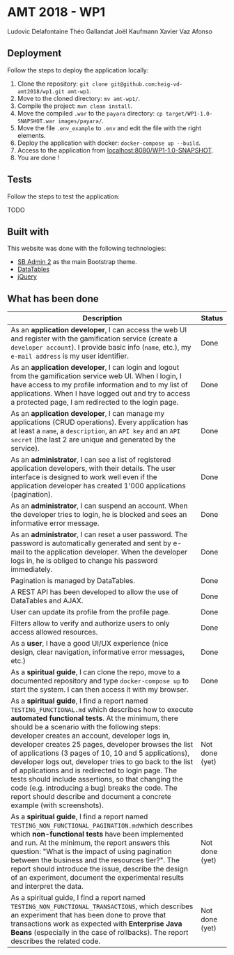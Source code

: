 # AMT 2018 - WP1
Ludovic Delafontaine
Théo Gallandat
Joël Kaufmann
Xavier Vaz Afonso

## Deployment
Follow the steps to deploy the application locally:

1. Clone the repository: `git clone git@github.com:heig-vd-amt2018/wp1.git amt-wp1`.
2. Move to the cloned directory: `mv amt-wp1/`.
3. Compile the project: `mvn clean install`.
4. Move the compiled `.war` to the `payara` directory: `cp target/WP1-1.0-SNAPSHOT.war images/payara/`.
5. Move the file `.env_example` to `.env` and edit the file with the right elements.
6. Deploy the application with docker: `docker-compose up --build`.
7. Access to the application from [localhost:8080/WP1-1.0-SNAPSHOT](http://localhost:8080/WP1-1.0-SNAPSHOT).
8. You are done !

## Tests
Follow the steps to test the application:

TODO

## Built with
This website was done with the following technologies:

- [SB Admin 2](https://startbootstrap.com/template-overviews/sb-admin-2/) as the main Bootstrap theme.
- [DataTables](https://datatables.net/)
- [jQuery](https://jquery.com/)


## What has been done

| Description                                                  | Status |
| ------------------------------------------------------------ | ------ |
| As an **application developer**, I can access the web UI and register with the gamification service (create a `developer account`). I provide basic info (`name`, etc.), my `e-mail address` is my user identifier. | Done |
| As an **application developer**, I can login and logout from the gamification service web UI. When I login, I have access to my profile information and to my list of applications. When I have logged out and try to access a protected page, I am redirected to the login page. | Done |
| As an **application developer**, I can manage my applications (CRUD operations). Every application has at least a `name`, a `description`, an `API key` and an `API secret` (the last 2 are unique and generated by the service). | Done |
| As an **administrator**, I can see a list of registered application developers, with their details. The user interface is designed to work well even if the application developer has created 1'000 applications (pagination). | Done |
| As an **administrator**, I can suspend an account. When the developer tries to login, he is blocked and sees an informative error message. | Done |
| As an **administrator**, I can reset a user password. The password is automatically generated and sent by e-mail to the application developer. When the developer logs in, he is obliged to change his password immediately. | Done |
| Pagination is managed by DataTables. | Done |
| A REST API has been developed to allow the use of DataTables and AJAX. | Done |
| User can update its profile from the profile page. | Done |
| Filters allow to verify and authorize users to only access allowed resources. | Done |
| As a **user**, I have a good UI/UX experience (nice design, clear navigation, informative error messages, etc.) | Done |
| As a **spiritual guide**, I can clone the repo, move to a documented repository and type `docker-compose up` to start the system. I can then access it with my browser. | Done |
| As a **spiritual guide**, I find a report named `TESTING_FUNCTIONAL.md` which describes how to execute **automated functional tests**. At the minimum, there should be a scenario with the following steps: developer creates an account, developer logs in, developer creates 25 pages, developer browses the list of applications (3 pages of 10, 10 and 5 applications), developer logs out, developer tries to go back to the list of applications and is redirected to login page. The tests should include assertions, so that changing the code (e.g. introducing a bug) breaks the code. The report should describe and document a concrete example (with screenshots). | Not done (yet) |
| As a **spiritual guide**, I find a report named `TESTING_NON_FUNCTIONAL_PAGINATION.md`which describes which **non-functional tests** have been implemented and run. At the minimum, the report answers this question: "What is the impact of using pagination between the business and the resources tier?". The report should introduce the issue, describe the design of an experiment, document the experimental results and interpret the data. | Not done (yet) |
| As a spiritual guide, I find a report named `TESTING_NON_FUNCTIONAL_TRANSACTIONS`, which describes an experiment that has been done to prove that transactions work as expected with **Enterprise Java Beans** (especially in the case of rollbacks). The report describes the related code. | Not done (yet) |
